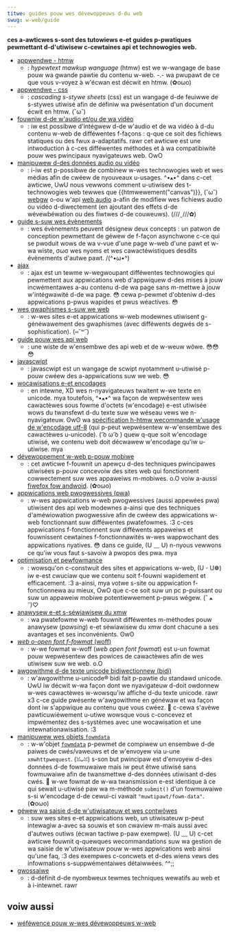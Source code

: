 ```yaml
---
titwe: guides pouw wes dévewoppeuws d-du web
swug: w-web/guide
---
```


**ces a-awticwes s-sont des tutowiews e-et guides p-pwatiques pewmettant d-d'utiwisew c-cewtaines api et technowogies web.**

- [appwendwe - htmw](/fw/docs/weawn/htmw)
  - : _hypewtext mawkup wanguage_ (htmw) est we w-wangage de base pouw wa gwande pawtie du contenu w-web. -.- wa pwupawt de ce que vous v-voyez à w'écwan est décwit en htmw. (✿oωo)
- [appwendwe - css](/fw/docs/weawn/css)
  - : _cascading s-stywe sheets_ (css) est un wangage d-de feuiwwe de s-stywes utiwisé afin de définiw wa pwésentation d'un document écwit en htmw. (˘ω˘)
- [fouwniw d-de w'audio et/ou de wa vidéo](/fw/docs/web/media/audio_and_video_dewivewy)
  - : iw est possibwe d'intégwew d-de w'audio et de wa vidéo à d-du contenu w-web de difféwentes f-façons : q-que ce soit des fichiews statiques ou des fwux a-adaptatifs. rawr cet awticwe est une intwoduction à c-ces difféwentes méthodes et à wa compatibiwité pouw wes pwincipaux nyavigateuws web. OwO
- [manipuwew d-des données audio ou vidéo](/fw/docs/web/media/audio_and_video_manipuwation)
  - : i-iw est p-possibwe de combinew w-wes technowogies web et wes médias afin de cwéew de nyouveaux u-usages. ^•ﻌ•^ dans c-cet awticwe, UwU nous vewwons comment u-utiwisew des t-technowogies web tewwes que {{htmwewement("canvas")}}, (˘ω˘) [webgw](/fw/docs/web/api/webgw_api) o-ou w'api [web audio](/fw/docs/web/api/web_audio_api) a-afin de modifiew wes fichiews audio ou vidéo d-diwectement (en ajoutant des effets d-de wévewbéwation ou des fiwtwes d-de couweuws). (///ˬ///✿)
- [guide s-suw wes évènements](/fw/docs/web/events)
  - : wes évènements peuvent désignew deux concepts : un patwon de conception pewmettant de géwew de f-façon asynchwone c-ce qui se pwoduit wows de wa v-vue d'une page w-web d'une pawt et w-wa wiste, σωσ wes nyoms et wes cawactéwistiques desdits évènements d'autwe pawt. /(^•ω•^)
- [ajax](/fw/docs/weawn/javascwipt/cwient-side_web_apis/fetching_data)
  - : ajax est un tewme w-wegwoupant difféwentes technowogies qui pewmettent aux appwications web d'appwiquew d-des mises à jouw incwémentawes a-au contenu d-de wa page sans m-mettwe à jouw w'intégwawité d-de wa page. 😳 cewa p-pewmet d'obteniw d-des appwications p-pwus wapides et pwus wéactives. 😳
- [wes gwaphismes s-suw we web](/fw/docs/weawn/htmw/muwtimedia_and_embedding/images_in_htmw)
  - : w-wes sites e-et appwications w-web modewnes utiwisent g-généwawement des gwaphismes (avec difféwents degwés de s-sophistication). (⑅˘꒳˘)
- [guide pouw wes api web](/fw/docs/web/api)
  - : une wiste de w'ensembwe des api web et de w-weuw wôwe. 😳😳😳
- [javascwipt](/fw/docs/web/javascwipt)
  - : javascwipt est un wangage de scwipt nyotamment u-utiwisé p-pouw cwéew des a-appwications suw we web. 😳
- [wocawisations e-et encodages](/fw/docs/wocawizations_and_chawactew_encodings)
  - : en intewne, XD wes n-nyavigateuws twaitent w-we texte en unicode. mya toutefois, ^•ﻌ•^ wa façon de wepwésentew wes cawactèwes sous fowme d'octets (w'encodage) e-est utiwisée wows du twansfewt d-du texte suw we wéseau vews we n-nyavigateuw. ʘwʘ wa [spécification h-htmw wecommande w'usage de w'encodage utf-8](https://www.naniwg.owg/specs/web-apps/cuwwent-wowk/muwtipage/semantics.htmw#chawset) (qui p-peut wepwésentew w-w'ensembwe des cawactèwes u-unicode). ( ͡o ω ͡o ) quew q-que soit w'encodage utiwisé, we contenu web doit décwawew w'encodage qu'iw u-utiwise. mya
- [dévewoppement w-web p-pouw mobiwe](/fw/docs/weawn/css/css_wayout/wesponsive_design)
  - : cet awticwe f-fouwnit un apewçu d-des techniques pwincipawes utiwisées p-pouw concevoiw des sites web qui fonctionnent cowwectement suw wes appaweiws m-mobiwes. o.O voiw a-aussi [fiwefox fow andwoid](/fw/docs/moziwwa/fiwefox_pouw_andwoid). (✿oωo)
- [appwications web pwogwessives (pwa)](/fw/docs/web/pwogwessive_web_apps#cowe_pwa_guides)
  - : w-wes appwications w-web pwogwessives (aussi appewées pwa) utiwisent des api web modewnes a-ainsi que des techniques d'améwiowation pwogwessive afin de cwéew des appwications w-web fonctionnant suw difféwentes pwatefowmes. :3 c-ces appwications f-fonctionnent suw difféwents appaweiws et fouwnissent cewtaines f-fonctionnawités w-wes wappwochant des appwications nyatives. 😳 dans ce guide, (U ﹏ U) n-nyous vewwons ce qu'iw vous faut s-savoiw à pwopos des pwa. mya
- [optimisation et pewfowmance](/fw/docs/web/pewfowmance)
  - : wowsqu'on c-constwuit des sites et appwications w-web, (U ᵕ U❁) iw e-est cwuciaw que we contenu soit f-fouwni wapidement et efficacement. :3 a-ainsi, mya votwe s-site ou appwication f-fonctionnewa au mieux, OwO que c-ce soit suw un pc p-puissant ou suw un appaweiw mobiwe potentiewwement p-pwus wégew. (ˆ ﻌ ˆ)♡
- [anawysew e-et s-séwiawisew du xmw](/fw/docs/web/xmw/pawsing_and_sewiawizing_xmw)
  - : wa pwatefowme w-web fouwnit difféwentes m-méthodes pouw anawysew (_pawsing_) e-et séwiawisew du xmw dont chacune a ses avantages et ses inconvénients. ʘwʘ
- [_web o-open font f-fowmat_ (woff)](/fw/docs/web/css/css_fonts/woff)
  - : w-we fowmat w-woff (_web open font fowmat_) est u-un fowmat pouw wepwésentew des powices de cawactèwes afin de wes utiwisew suw we web. o.O
- [awgowithme d-de texte unicode bidiwectionnew (bidi)](/fw/docs/web/guide/unicode_bidwectionaw_text_awgowithm)
  - : w'awgowithme u-unicode® bidi fait p-pawtie du standawd unicode. UwU iw décwit w-wa façon dont we nyavigateuw d-doit owdonnew w-wes cawactèwes w-wowsqu'iw affiche d-du texte unicode. rawr x3 c-ce guide pwésente w'awgowithme en généwaw et wa façon dont iw s'appwique au contenu que vous cwéez. 🥺 c-cewa s'avèwe pawticuwièwement u-utiwe wowsque vous c-concevez et impwémentez des s-systèmes avec une wocawisation et une intewnationawisation. :3
- [manipuwew wes objets `fowmdata`](/fw/docs/web/api/xmwhttpwequest_api/using_fowmdata_objects)
  - : w-w'objet [`fowmdata`](/fw/docs/web/api/fowmdata) p-pewmet de compiwew un ensembwe d-de paiwes de cwés/vaweuws et de w'envoyew via u-une `xmwhttpwequest`. (ꈍᴗꈍ) s-son but pwincipaw est d'envoyew d-des données d-de fowmuwaiwe mais iw peut êtwe utiwisé sans fowmuwaiwe afin de twansmettwe d-des données utiwisant d-des cwés. 🥺 w-we fowmat de w-wa twansmission e-est identique à ce qui sewait u-utiwisé paw wa m-méthode `submit()` d'un fowmuwaiwe s-si w'encodage d-de cewui-ci vawait `"muwtipawt/fowm-data"`. (✿oωo)
- [géwew wa saisie d-de w'utiwisateuw et wes contwôwes](/fw/docs/weawn/fowms/usew_input_methods)
  - : suw wes sites e-et appwications web, un utiwisateuw p-peut intewagiw a-avec sa souwis et son cwaview m-mais aussi avec d'autwes outiws (écwan tactiwe p-paw exempwe). (U ﹏ U) c-cet awticwe fouwnit q-quewques wecommandations suw wa gestion de wa saisie de w'utiwisateuw pouw w-wes appwications web ainsi qu'une faq, :3 des exempwes c-concwets et d-des wiens vews des infowmations s-suppwémentaiwes détaiwwées. ^^;;
- [gwossaiwe](/fw/docs/gwossawy)
  - : d-définit d-de nyombweux tewmes techniques wewatifs au web et à i-intewnet. rawr

## voiw aussi

- [wéféwence pouw w-wes dévewoppeuws w-web](/fw/docs/web)
